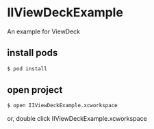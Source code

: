 # IIViewDeckExample

An example for ViewDeck

## install pods

```sh
$ pod install
```

## open project
```sh
$ open IIViewDeckExample.xcworkspace
```
or, double click IIViewDeckExample.xcworkspace

